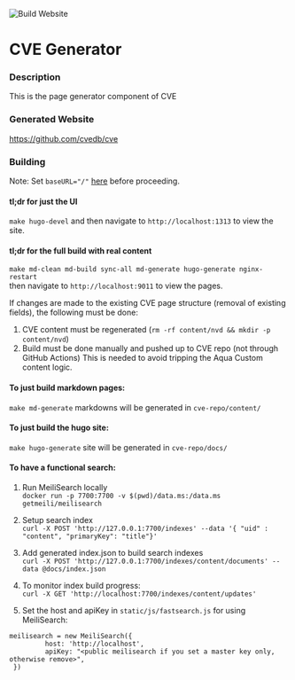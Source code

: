 ![Build Website](https://github.com/cvedb/cve-generator/workflows/Build%20Website/badge.svg)
# CVE Generator 

### Description
This is the page generator component of CVE

### Generated Website
https://github.com/cvedb/cve

### Building
Note: Set `baseURL="/"` [here](https://github.com/cvedb/cve-generator/blob/master/config.toml#L1-L4) before proceeding.

#### tl;dr for just the UI
`make hugo-devel` and then navigate to `http://localhost:1313` to view the site.

#### tl;dr for the full build with real content  
`make md-clean md-build sync-all md-generate hugo-generate nginx-restart`    
then navigate to `http://localhost:9011` to view the pages.

If changes are made to the existing CVE page structure (removal of existing fields), the following must be done:
1. CVE content must be regenerated (`rm -rf content/nvd && mkdir -p content/nvd`)
2. Build must be done manually and pushed up to CVE repo (not through GitHub Actions)
This is needed to avoid tripping the Aqua Custom content logic.

#### To just build markdown pages:
`make md-generate` markdowns will be generated in `cve-repo/content/`

#### To just build the hugo site:
`make hugo-generate` site will be generated in `cve-repo/docs/`

#### To have a functional search:
1. Run MeiliSearch locally      
`docker run -p 7700:7700 -v $(pwd)/data.ms:/data.ms getmeili/meilisearch`

2. Setup search index    
`curl -X POST 'http://127.0.0.1:7700/indexes' --data '{ "uid" : "content", "primaryKey": "title"}'`  
   
3. Add generated index.json to build search indexes    
`curl -X POST 'http://127.0.0.1:7700/indexes/content/documents' --data @docs/index.json`  
 
4. To monitor index build progress:    
`curl -X GET 'http://localhost:7700/indexes/content/updates'`

5. Set the host and apiKey in `static/js/fastsearch.js` for using MeiliSearch:   
``` 
meilisearch = new MeiliSearch({
         host: 'http://localhost',
         apiKey: "<public meilisearch if you set a master key only, otherwise remove>",
 })
```
